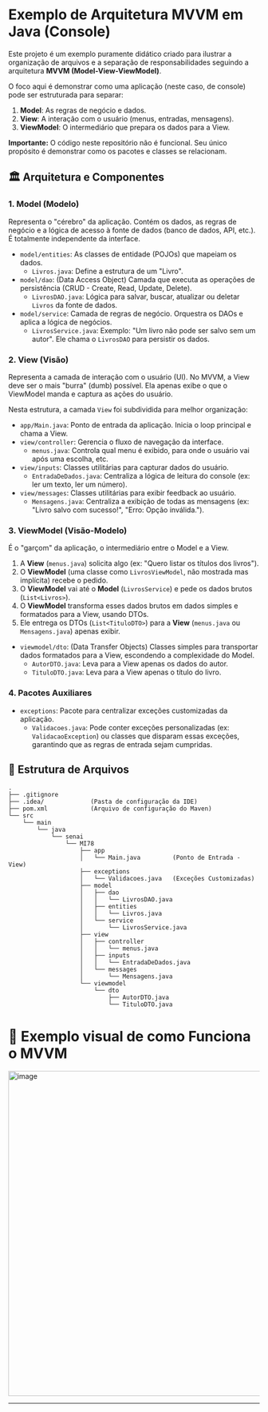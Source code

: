 # Exemplo de Arquitetura MVVM em Java (Console)

Este projeto é um exemplo puramente didático criado para ilustrar a organização de arquivos e a separação de responsabilidades seguindo a arquitetura **MVVM (Model-View-ViewModel)**.

O foco aqui é demonstrar como uma aplicação (neste caso, de console) pode ser estruturada para separar:
1.  **Model**: As regras de negócio e dados.
2.  **View**: A interação com o usuário (menus, entradas, mensagens).
3.  **ViewModel**: O intermediário que prepara os dados para a View.

**Importante:** O código neste repositório não é funcional. Seu único propósito é demonstrar como os pacotes e classes se relacionam.

## 🏛️ Arquitetura e Componentes

### 1. Model (Modelo)

Representa o "cérebro" da aplicação. Contém os dados, as regras de negócio e a lógica de acesso à fonte de dados (banco de dados, API, etc.). É totalmente independente da interface.

* `model/entities`: As classes de entidade (POJOs) que mapeiam os dados.
    * `Livros.java`: Define a estrutura de um "Livro".
* `model/dao`: (Data Access Object) Camada que executa as operações de persistência (CRUD - Create, Read, Update, Delete).
    * `LivrosDAO.java`: Lógica para salvar, buscar, atualizar ou deletar `Livros` da fonte de dados.
* `model/service`: Camada de regras de negócio. Orquestra os DAOs e aplica a lógica de negócios.
    * `LivrosService.java`: Exemplo: "Um livro não pode ser salvo sem um autor". Ele chama o `LivrosDAO` para persistir os dados.

### 2. View (Visão)

Representa a camada de interação com o usuário (UI). No MVVM, a View deve ser o mais "burra" (dumb) possível. Ela apenas exibe o que o ViewModel manda e captura as ações do usuário.

Nesta estrutura, a camada `View` foi subdividida para melhor organização:

* `app/Main.java`: Ponto de entrada da aplicação. Inicia o loop principal e chama a View.
* `view/controller`: Gerencia o fluxo de navegação da interface.
    * `menus.java`: Controla qual menu é exibido, para onde o usuário vai após uma escolha, etc.
* `view/inputs`: Classes utilitárias para capturar dados do usuário.
    * `EntradaDeDados.java`: Centraliza a lógica de leitura do console (ex: ler um texto, ler um número).
* `view/messages`: Classes utilitárias para exibir feedback ao usuário.
    * `Mensagens.java`: Centraliza a exibição de todas as mensagens (ex: "Livro salvo com sucesso!", "Erro: Opção inválida.").

### 3. ViewModel (Visão-Modelo)

É o "garçom" da aplicação, o intermediário entre o Model e a View.

1.  A **View** (`menus.java`) solicita algo (ex: "Quero listar os títulos dos livros").
2.  O **ViewModel** (uma classe como `LivrosViewModel`, não mostrada mas implícita) recebe o pedido.
3.  O **ViewModel** vai até o **Model** (`LivrosService`) e pede os dados brutos (`List<Livros>`).
4.  O **ViewModel** transforma esses dados brutos em dados simples e formatados para a View, usando DTOs.
5.  Ele entrega os DTOs (`List<TituloDTO>`) para a **View** (`menus.java` ou `Mensagens.java`) apenas exibir.

* `viewmodel/dto`: (Data Transfer Objects) Classes simples para transportar dados formatados para a View, escondendo a complexidade do Model.
    * `AutorDTO.java`: Leva para a View apenas os dados do autor.
    * `TituloDTO.java`: Leva para a View apenas o título do livro.

### 4. Pacotes Auxiliares

* `exceptions`: Pacote para centralizar exceções customizadas da aplicação.
    * `Validacoes.java`: Pode conter exceções personalizadas (ex: `ValidacaoException`) ou classes que disparam essas exceções, garantindo que as regras de entrada sejam cumpridas.

## 📁 Estrutura de Arquivos

```plaintext
.
├── .gitignore
├── .idea/             (Pasta de configuração da IDE)
├── pom.xml            (Arquivo de configuração do Maven)
└── src
    └── main
        └── java
            └── senai
                └── MI78
                    ├── app
                    │   └── Main.java         (Ponto de Entrada - View)
                    ├── exceptions
                    │   └── Validacoes.java   (Exceções Customizadas)
                    ├── model
                    │   ├── dao
                    │   │   └── LivrosDAO.java
                    │   ├── entities
                    │   │   └── Livros.java
                    │   └── service
                    │       └── LivrosService.java
                    ├── view
                    │   ├── controller
                    │   │   └── menus.java
                    │   ├── inputs
                    │   │   └── EntradaDeDados.java
                    │   └── messages
                    │       └── Mensagens.java
                    └── viewmodel
                        └── dto
                            ├── AutorDTO.java
                            └── TituloDTO.java

```

# 📖 Exemplo visual de como Funciona o MVVM


<img width="1252" height="651" alt="image" src="https://github.com/user-attachments/assets/c10a843d-9309-4acb-94fa-971ac7b65fae" />

---
